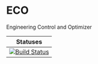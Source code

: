 # ECO

Engineering Control and Optimizer

| Statuses |
| -------- |
| [![Build Status](https://travis-ci.org/EngineeringLibrary/ECO.svg?branch=master)](https://travis-ci.org/EngineeringLibrary/ECO) |